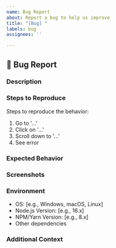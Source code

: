 ```yaml
---
name: Bug Report
about: Report a bug to help us improve
title: "[Bug] "
labels: bug
assignees: ''

---
```


## 🐛 Bug Report

### Description
<!-- A clear and concise description of what the bug is. -->

### Steps to Reproduce
Steps to reproduce the behavior:
1. Go to '...'
2. Click on '...'
3. Scroll down to '...'
4. See error

### Expected Behavior
<!-- A clear and concise description of what you expected to happen. -->

### Screenshots
<!-- If applicable, add screenshots to help explain your problem. -->

### Environment
- OS: [e.g., Windows, macOS, Linux]
- Node.js Version: [e.g., 16.x]
- NPM/Yarn Version: [e.g., 8.x]
- Other dependencies

### Additional Context
<!-- Add any other context about the problem here. -->
